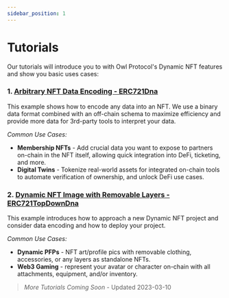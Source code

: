 ```yaml
---
sidebar_position: 1
---
```


# Tutorials

Our tutorials will introduce you to with Owl Protocol's Dynamic NFT features and show you basic uses cases:

### 1. [**Arbitrary NFT Data Encoding - ERC721Dna**](/contracts/tutorial-nftdata)

This example shows how to encode any data into an NFT. We use a binary data format combined with an off-chain schema to maximize efficiency and
provide more data for 3rd-party tools to interpret your data.

*Common Use Cases:*
- **Membership NFTs** - Add crucial data you want to expose to partners on-chain in the NFT itself, allowing quick integration into DeFi, ticketing, and more.
- **Digital Twins** - Tokenize real-world assets for integrated on-chain tools to automate verification of ownership, and unlock DeFi use cases.

### 2. [**Dynamic NFT Image with Removable Layers - ERC721TopDownDna**](/contracts/tutorial-topdowndna)

This example introduces how to approach a new Dynamic NFT project and consider data encoding and how to deploy your project.

*Common Use Cases:*
- **Dynamic PFPs** - NFT art/profile pics with removable clothing, accessories, or any layers as standalone NFTs.
- **Web3 Gaming** - represent your avatar or character on-chain with all attachments, equipment, and/or inventory.

> *More Tutorials Coming Soon* - Updated 2023-03-10
